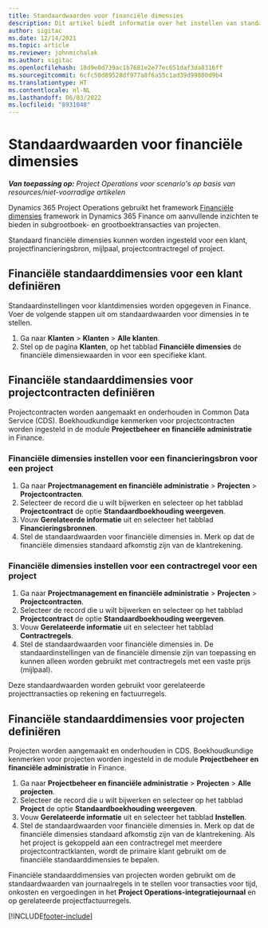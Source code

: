 ```yaml
---
title: Standaardwaarden voor financiële dimensies
description: Dit artikel biedt informatie over het instellen van standaardwaarden voor financiële dimensies.
author: sigitac
ms.date: 12/14/2021
ms.topic: article
ms.reviewer: johnmichalak
ms.author: sigitac
ms.openlocfilehash: 10d9e0d739ac1b7681e2e77ec651daf3da8316ff
ms.sourcegitcommit: 6cfc50d89528df977a8f6a55c1ad39d99800d9b4
ms.translationtype: HT
ms.contentlocale: nl-NL
ms.lasthandoff: 06/03/2022
ms.locfileid: "8931048"
---
```

# <a name="financial-dimension-defaults"></a>Standaardwaarden voor financiële dimensies

_**Van toepassing op:** Project Operations voor scenario's op basis van resources/niet-voorradige artikelen_



Dynamics 365 Project Operations gebruikt het framework [Financiële dimensies](/dynamics365/finance/general-ledger/financial-dimensions) framework in Dynamics 365 Finance om aanvullende inzichten te bieden in subgrootboek- en grootboektransacties van projecten.

Standaard financiële dimensies kunnen worden ingesteld voor een klant, projectfinancieringsbron, mijlpaal, projectcontractregel of project.

## <a name="define-default-financial-dimensions-for-a-customer"></a>Financiële standaarddimensies voor een klant definiëren

Standaardinstellingen voor klantdimensies worden opgegeven in Finance. Voer de volgende stappen uit om standaardwaarden voor dimensies in te stellen.

1. Ga naar **Klanten** > **Klanten** > **Alle klanten**.
2. Stel op de pagina **Klanten**, op het tabblad **Financiële dimensies** de financiële dimensiewaarden in voor een specifieke klant.

## <a name="define-default-financial-dimensions-for-project-contracts"></a>Financiële standaarddimensies voor projectcontracten definiëren

Projectcontracten worden aangemaakt en onderhouden in Common Data Service (CDS). Boekhoudkundige kenmerken voor projectcontracten worden ingesteld in de module **Projectbeheer en financiële administratie** in Finance.

### <a name="set-financial-dimensions-for-a-project-funding-source"></a>Financiële dimensies instellen voor een financieringsbron voor een project

1. Ga naar **Projectmanagement en financiële administratie** > **Projecten** > **Projectcontracten**.
2. Selecteer de record die u wilt bijwerken en selecteer op het tabblad **Projectcontract** de optie **Standaardboekhouding weergeven**.
3. Vouw **Gerelateerde informatie** uit en selecteer het tabblad **Financieringsbronnen**.
4. Stel de standaardwaarden voor financiële dimensies in. Merk op dat de financiële dimensies standaard afkomstig zijn van de klantrekening.

### <a name="set-financial-dimensions-for-a-project-contract-line"></a>Financiële dimensies instellen voor een contractregel voor een project

1. Ga naar **Projectmanagement en financiële administratie** > **Projecten** > **Projectcontracten**.
2. Selecteer de record die u wilt bijwerken en selecteer op het tabblad **Projectcontract** de optie **Standaardboekhouding weergeven**.
3. Vouw **Gerelateerde informatie** uit en selecteer het tabblad **Contractregels**.
4. Stel de standaardwaarden voor financiële dimensies in. De standaardinstellingen van de financiële dimensie zijn van toepassing en kunnen alleen worden gebruikt met contractregels met een vaste prijs (mijlpaal).

Deze standaardwaarden worden gebruikt voor gerelateerde projecttransacties op rekening en factuurregels.

## <a name="define-default-financial-dimensions-for-projects"></a>Financiële standaarddimensies voor projecten definiëren

Projecten worden aangemaakt en onderhouden in CDS. Boekhoudkundige kenmerken voor projecten worden ingesteld in de module **Projectbeheer en financiële administratie** in Finance.

1. Ga naar **Projectbeheer en financiële administratie** > **Projecten** > **Alle projecten**.
2. Selecteer de record die u wilt bijwerken en selecteer op het tabblad **Project** de optie **Standaardboekhouding weergeven**.
3. Vouw **Gerelateerde informatie** uit en selecteer het tabblad **Instellen**.
4. Stel de standaardwaarden voor financiële dimensies in. Merk op dat de financiële dimensies standaard afkomstig zijn van de klantrekening. Als het project is gekoppeld aan een contractregel met meerdere projectcontractklanten, wordt de primaire klant gebruikt om de financiële standaarddimensies te bepalen.

Financiële standaarddimensies van projecten worden gebruikt om de standaardwaarden van journaalregels in te stellen voor transacties voor tijd, onkosten en vergoedingen in het **Project Operations-integratiejournaal** en op gerelateerde projectfactuurregels.

[!INCLUDE[footer-include](../includes/footer-banner.md)]
